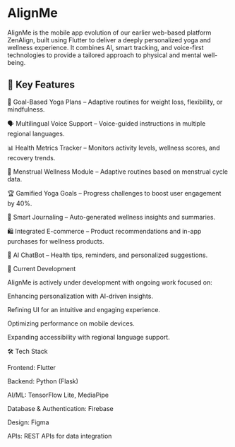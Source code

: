 # AlignMe

AlignMe is the mobile app evolution of our earlier web-based platform ZenAlign, built using Flutter to deliver a deeply personalized yoga and wellness experience. It combines AI, smart tracking, and voice-first technologies to provide a tailored approach to physical and mental well-being.

## 🌟 Key Features

🎯 Goal-Based Yoga Plans – Adaptive routines for weight loss, flexibility, or mindfulness.

🗣 Multilingual Voice Support – Voice-guided instructions in multiple regional languages.

📊 Health Metrics Tracker – Monitors activity levels, wellness scores, and recovery trends.

🌸 Menstrual Wellness Module – Adaptive routines based on menstrual cycle data.

🏆 Gamified Yoga Goals – Progress challenges to boost user engagement by 40%.

📝 Smart Journaling – Auto-generated wellness insights and summaries.

🛍 Integrated E-commerce – Product recommendations and in-app purchases for wellness products.

🤖 AI ChatBot – Health tips, reminders, and personalized suggestions.

🚀 Current Development

AlignMe is actively under development with ongoing work focused on:

Enhancing personalization with AI-driven insights.

Refining UI for an intuitive and engaging experience.

Optimizing performance on mobile devices.

Expanding accessibility with regional language support.

🛠️ Tech Stack

Frontend: Flutter

Backend: Python (Flask)

AI/ML: TensorFlow Lite, MediaPipe

Database & Authentication: Firebase

Design: Figma

APIs: REST APIs for data integration
